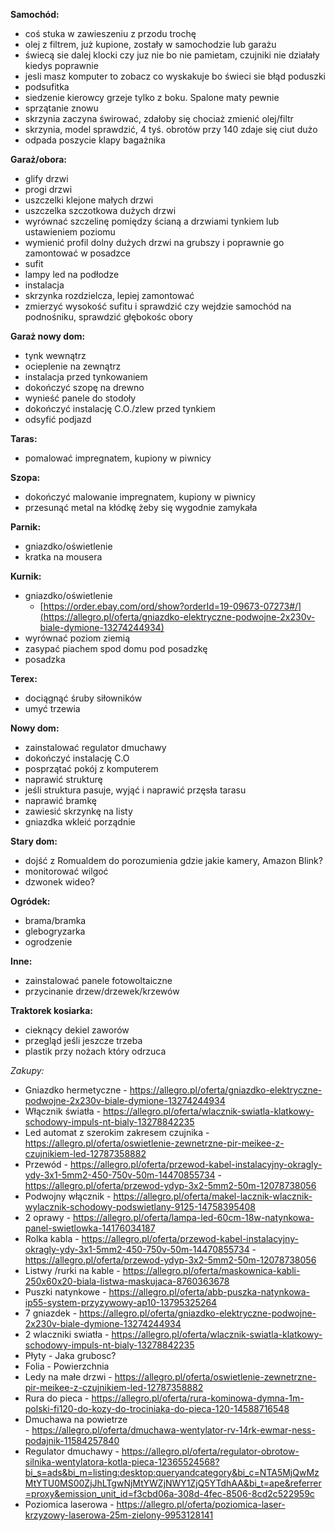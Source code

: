 **Samochód:**
 - coś stuka w zawieszeniu z przodu trochę
 - olej z filtrem, już kupione, zostały w samochodzie lub garażu
 - świecą sie dalej klocki czy juz nie bo nie pamietam, czujniki nie działały kiedys poprawnie
 - jesli masz komputer to zobacz co wyskakuje bo świeci sie błąd poduszki
 - podsufitka
 - siedzenie kierowcy grzeje tylko z boku. Spalone maty pewnie
 - sprzątanie znowu
 - skrzynia zaczyna świrować, zdałoby się chociaż zmienić olej/filtr
 - skrzynia, model sprawdzić, 4 tyś. obrotów przy 140 zdaje się ciut dużo
 - odpada poszycie klapy bagażnika

**Garaż/obora:**
 - glify drzwi
 - progi drzwi
 - uszczelki klejone małych drzwi
 - uszczelka szczotkowa dużych drzwi
 - wyrównać szczelinę pomiędzy ścianą a drzwiami tynkiem lub ustawieniem poziomu
 - wymienić profil dolny dużych drzwi na grubszy i poprawnie go zamontować w posadzce
 - sufit
 - lampy led na podłodze
 - instalacja
 - skrzynka rozdzielcza, lepiej zamontować
 - zmierzyć wysokość sufitu i sprawdzić czy wejdzie samochód na podnośniku, sprawdzić głębokośc obory

**Garaż nowy dom:**
 - tynk wewnątrz
 - ocieplenie na zewnątrz
 - instalacja przed tynkowaniem
 - dokończyć szopę na drewno
 - wynieść panele do stodoły
 - dokończyć instalację C.O./zlew przed tynkiem
 - odsyfić podjazd

**Taras:**
 - pomalować impregnatem, kupiony w piwnicy

**Szopa:**
- dokończyć malowanie impregnatem, kupiony w piwnicy
 - przesunąć metal na kłódkę żeby się wygodnie zamykała

**Parnik:**
 - gniazdko/oświetlenie
 - kratka na mousera

**Kurnik:**
 - gniazdko/oświetlenie
   - [https://order.ebay.com/ord/show?orderId=19-09673-07273#/](https://allegro.pl/oferta/gniazdko-elektryczne-podwojne-2x230v-biale-dymione-13274244934)
 - wyrównać poziom ziemią
 - zasypać piachem spod domu pod posadzkę
 - posadzka

**Terex:**
 - dociągnąć śruby siłowników
 - umyć trzewia

**Nowy dom:**
 - zainstalować regulator dmuchawy
 - dokończyć instalację C.O
 - posprzątać pokój z komputerem
 - naprawić strukturę
 - jeśli struktura pasuje, wyjąć i naprawić przęsła tarasu
 - naprawić bramkę
 - zawiesić skrzynkę na listy
 - gniazdka wkleić porządnie

**Stary dom:**
 - dojść z Romualdem do porozumienia gdzie jakie kamery, Amazon Blink?
 - monitorować wilgoć
 - dzwonek wideo?

**Ogródek:**
 - brama/bramka
 - glebogryzarka
 - ogrodzenie

**Inne:**
 - zainstalować panele fotowoltaiczne
 - przycinanie drzew/drzewek/krzewów
 
 **Traktorek kosiarka:**
 - cieknący dekiel zaworów
 - przegląd jeśli jeszcze trzeba
 - plastik przy nożach który odrzuca

*Zakupy:*
   - Gniazdko hermetyczne
    - https://allegro.pl/oferta/gniazdko-elektryczne-podwojne-2x230v-biale-dymione-13274244934
   - Włącznik światła
    - https://allegro.pl/oferta/wlacznik-swiatla-klatkowy-schodowy-impuls-nt-bialy-13278842235
   - Led automat z szerokim zakresem czujnika
    - https://allegro.pl/oferta/oswietlenie-zewnetrzne-pir-meikee-z-czujnikiem-led-12787358882
   - Przewód
    - https://allegro.pl/oferta/przewod-kabel-instalacyjny-okragly-ydy-3x1-5mm2-450-750v-50m-14470855734
    - https://allegro.pl/oferta/przewod-ydyp-3x2-5mm2-50m-12078738056
   - Podwojny włącznik
    - https://allegro.pl/oferta/makel-lacznik-wlacznik-wylacznik-schodowy-podswietlany-9125-14758395408  
   - 2 oprawy
    - https://allegro.pl/oferta/lampa-led-60cm-18w-natynkowa-panel-swietlowka-14176034187
   - Rolka kabla
    - https://allegro.pl/oferta/przewod-kabel-instalacyjny-okragly-ydy-3x1-5mm2-450-750v-50m-14470855734
    - https://allegro.pl/oferta/przewod-ydyp-3x2-5mm2-50m-12078738056
   - Listwy /rurki na kable
    - https://allegro.pl/oferta/maskownica-kabli-250x60x20-biala-listwa-maskujaca-8760363678
   - Puszki natynkowe
    - https://allegro.pl/oferta/abb-puszka-natynkowa-ip55-system-przyzywowy-ap10-13795325264
   - 7 gniazdek
    - https://allegro.pl/oferta/gniazdko-elektryczne-podwojne-2x230v-biale-dymione-13274244934
   - 2 wlaczniki swiatła
    - https://allegro.pl/oferta/wlacznik-swiatla-klatkowy-schodowy-impuls-nt-bialy-13278842235
   - Płyty
    - Jaka grubosc?
   - Folia
    - Powierzchnia
   - Ledy na małe drzwi
    - https://allegro.pl/oferta/oswietlenie-zewnetrzne-pir-meikee-z-czujnikiem-led-12787358882
   - Rura do pieca
    - https://allegro.pl/oferta/rura-kominowa-dymna-1m-polski-fi120-do-kozy-do-trociniaka-do-pieca-120-14588716548
   - Dmuchawa na powietrze\
    - https://allegro.pl/oferta/dmuchawa-wentylator-rv-14rk-ewmar-ness-podajnik-11584257840
   - Regulator dmuchawy
    - https://allegro.pl/oferta/regulator-obrotow-silnika-wentylatora-kotla-pieca-12365524568?bi_s=ads&bi_m=listing:desktop:queryandcategory&bi_c=NTA5MjQwMzMtYTU0MS00ZjJhLTgwNjMtYWZjNWY1ZjQ5YTdhAA&bi_t=ape&referrer=proxy&emission_unit_id=f3cbd06a-308d-4fec-8506-8cd2c522959c
   - Poziomica laserowa
    - https://allegro.pl/oferta/poziomica-laser-krzyzowy-laserowa-25m-zielony-9953128141
